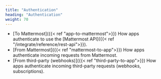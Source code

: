 ```yaml
---
title: "Authentication"
heading: "Authentication"
weight: 70
---
```


- [To Mattermost]({{< ref "app-to-mattermost">}})  How apps authenticate to use the [Mattermost API]({{< ref "/integrate/reference/rest-api">}}).
- [From Mattermost]({{< ref "mattermost-to-app">}})  How apps authenticate incoming requests from Mattermost.
- [From third-party (webhooks)]({{< ref "third-party-to-app">}})  How apps authenticate incoming third-party requests (webhooks, subscriptions).
